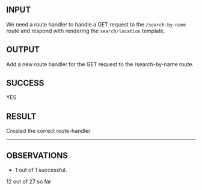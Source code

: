 ## INPUT
We need a route handler to handle a GET request to the `/search-by-name` route and respond with rendering the `search/location` template.

## OUTPUT
Add a new route handler for the GET request to the /search-by-name route.

## SUCCESS
YES

## RESULT
Created the correct route-handler

-----

## OBSERVATIONS
* 1 out of 1 successful.


12 out of 27 so far